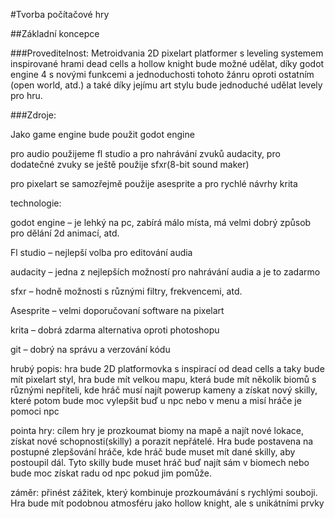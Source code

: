 #Tvorba počítačové hry 

##Základní koncepce 

###Proveditelnost: Metroidvania 2D pixelart platformer s leveling systemem inspirované hrami dead cells a hollow knight bude možné udělat, díky godot engine 4 s novými funkcemi a jednoduchosti tohoto žánru oproti ostatním (open world, atd.) a také díky jejímu art stylu bude jednoduché udělat levely pro hru. 

###Zdroje: 

Jako game engine bude použit godot engine 

pro audio použijeme fl studio a pro nahrávání zvuků audacity, pro dodatečné zvuky se ještě použije sfxr(8-bit sound maker) 

pro pixelart se samozřejmě použije asesprite a pro rychlé návrhy krita 

technologie: 

godot engine – je lehký na pc, zabírá málo místa, má velmi dobrý způsob pro dělání 2d animací, atd. 

Fl studio – nejlepší volba pro editování audia 

audacity – jedna z nejlepších možností pro nahrávání audia a je to zadarmo 

sfxr – hodně možnosti s různými filtry, frekvencemi, atd. 

Asesprite – velmi doporučovaní software na pixelart 

krita – dobrá zdarma alternativa oproti photoshopu 

git – dobrý na správu a verzování kódu 

hrubý popis: hra bude 2D platformovka s inspirací od dead cells a taky bude mít pixelart styl, hra bude mít velkou mapu, která bude mít několik biomů s různými nepříteli, kde hráč musí najít powerup kameny a získat nový skilly, které potom bude moc vylepšit buď u npc nebo v menu a misí hráče je pomoci npc 

pointa hry: cílem hry je prozkoumat biomy na mapě a najít nové lokace, získat nové schopnosti(skilly) a porazit nepřátelé. Hra bude postavena na postupné zlepšování hráče, kde hráč bude muset mít dané skilly, aby postoupil dál. Tyto skilly bude muset hráč buď najít sám v biomech nebo bude moc získat radu od npc pokud jim pomůže. 

záměr: přinést zážitek, který kombinuje prozkoumávání s rychlými souboji. Hra bude mít podobnou atmosféru jako hollow knight, ale s unikátními prvky 
